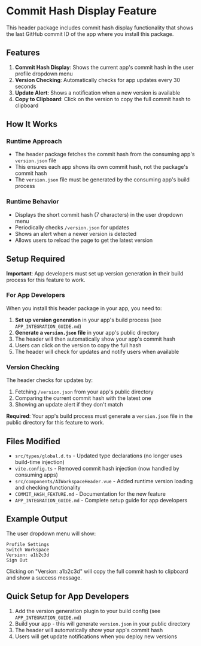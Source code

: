 # Commit Hash Display Feature

This header package includes commit hash display functionality that shows the last GitHub commit ID of the app where you install this package.

## Features

1. **Commit Hash Display**: Shows the current app's commit hash in the user profile dropdown menu
2. **Version Checking**: Automatically checks for app updates every 30 seconds
3. **Update Alert**: Shows a notification when a new version is available
4. **Copy to Clipboard**: Click on the version to copy the full commit hash to clipboard

## How It Works

### Runtime Approach
- The header package fetches the commit hash from the consuming app's `version.json` file
- This ensures each app shows its own commit hash, not the package's commit hash
- The `version.json` file must be generated by the consuming app's build process

### Runtime Behavior
- Displays the short commit hash (7 characters) in the user dropdown menu
- Periodically checks `/version.json` for updates
- Shows an alert when a newer version is detected
- Allows users to reload the page to get the latest version

## Setup Required

**Important**: App developers must set up version generation in their build process for this feature to work.

### For App Developers

When you install this header package in your app, you need to:

1. **Set up version generation** in your app's build process (see `APP_INTEGRATION_GUIDE.md`)
2. **Generate a `version.json` file** in your app's public directory
3. The header will then automatically show your app's commit hash
4. Users can click on the version to copy the full hash
5. The header will check for updates and notify users when available

### Version Checking

The header checks for updates by:
1. Fetching `/version.json` from your app's public directory
2. Comparing the current commit hash with the latest one
3. Showing an update alert if they don't match

**Required**: Your app's build process must generate a `version.json` file in the public directory for this feature to work.

## Files Modified

- `src/types/global.d.ts` - Updated type declarations (no longer uses build-time injection)
- `vite.config.ts` - Removed commit hash injection (now handled by consuming apps)
- `src/components/AIWorkspaceHeader.vue` - Added runtime version loading and checking functionality
- `COMMIT_HASH_FEATURE.md` - Documentation for the new feature
- `APP_INTEGRATION_GUIDE.md` - Complete setup guide for app developers

## Example Output

The user dropdown menu will show:
```
Profile Settings
Switch Workspace
Version: a1b2c3d
Sign Out
```

Clicking on "Version: a1b2c3d" will copy the full commit hash to clipboard and show a success message.

## Quick Setup for App Developers

1. Add the version generation plugin to your build config (see `APP_INTEGRATION_GUIDE.md`)
2. Build your app - this will generate `version.json` in your public directory
3. The header will automatically show your app's commit hash
4. Users will get update notifications when you deploy new versions
